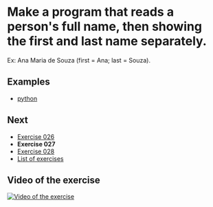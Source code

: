 # Make a program that reads a person's full name, then showing the first and last name separately.

Ex: Ana Maria de Souza (first = Ana; last = Souza).

## Examples

- [python](python)

## Next

- [Exercise 026](../026)
- **Exercise 027**
- [Exercise 028](../028)
- [List of exercises](../)

## Video of the exercise

[![Video of the exercise](https://img.youtube.com/vi/SifYYsXhLM8/maxresdefault.jpg)](https://youtu.be/SifYYsXhLM8)
